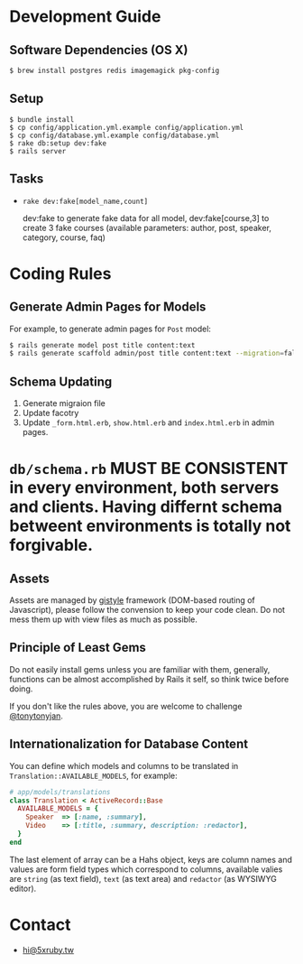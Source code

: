 Development Guide
=================

Software Dependencies (OS X)
----------------------------

```bash
$ brew install postgres redis imagemagick pkg-config
```

Setup
-----

```
$ bundle install
$ cp config/application.yml.example config/application.yml
$ cp config/database.yml.example config/database.yml
$ rake db:setup dev:fake
$ rails server
```

Tasks
-----

* `rake dev:fake[model_name,count]`

    dev:fake to generate fake data for all model, dev:fake[course,3] to create 3 fake courses (available parameters: author, post, speaker, category, course, faq)

Coding Rules
============

Generate Admin Pages for Models
-------------------------------

For example, to generate admin pages for `Post` model:

```bash
$ rails generate model post title content:text
$ rails generate scaffold admin/post title content:text --migration=false --parent=post
```

Schema Updating
---------------

1. Generate migraion file
2. Update facotry
3. Update `_form.html.erb`, `show.html.erb` and `index.html.erb` in admin pages.

# `db/schema.rb` MUST BE CONSISTENT in every environment, both servers and clients. Having differnt schema betweent environments is totally not forgivable.

Assets
------

Assets are managed by [gistyle](https://github.com/tonytonyjan/gistyle) framework (DOM-based routing of Javascript), please follow the convension to keep your code clean. Do not mess them up with view files as much as possible.

Principle of Least Gems
-----------------------

Do not easily install gems unless you are familiar with them, generally, functions can be almost accomplished by Rails it self, so think twice before doing.

If you don't like the rules above, you are welcome to challenge [@tonytonyjan](https://github.com/tonytonyjan).

Internationalization for Database Content
----------------------------------------

You can define which models and columns to be translated in `Translation::AVAILABLE_MODELS`, for example:

```ruby
# app/models/translations
class Translation < ActiveRecord::Base
  AVAILABLE_MODELS = {
    Speaker  => [:name, :summary],
    Video    => [:title, :summary, description: :redactor],
  }
end
```

The last element of array can be a Hahs object, keys are column names and values are form field types which correspond to columns, available valies are `string` (as text field), `text` (as text area) and `redactor` (as WYSIWYG editor).

Contact
=======

- hi@5xruby.tw